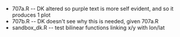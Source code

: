 * 707a.R -- DK altered so purple text is more self evident, and so it produces 1 plot
* 707b.R -- DK doesn't see why this is needed, given 707a.R
* sandbox_dk.R -- test bilinear functions linking x/y with lon/lat
